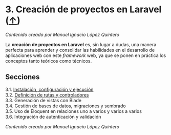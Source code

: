 # 3. Creación de proyectos en Laravel ([↑](../README.md))

_Contenido creado por Manuel Ignacio López Quintero_

La **creación de proyectos en Laravel** es, sin lugar a dudas, una manera perfecta para aprender y consolidar las habilidades en el desarrollo de aplicaciones web con este *framework* web, ya que se ponen en práctica los conceptos tanto teóricos como técnicos.

## Secciones

3.1. [Instalación, configuración y ejecución](3.1.md)<br />
3.2. [Definición de rutas y controladores](3.2.md)<br />
3.3. Generación de vistas con Blade<br />
3.4. Gestión de bases de datos, migraciones y sembrado<br />
3.5. Uso de Eloquent en relaciones uno a varios y varios a varios<br />
3.6. Integración de autenticación y validación

_Contenido creado por Manuel Ignacio López Quintero_
